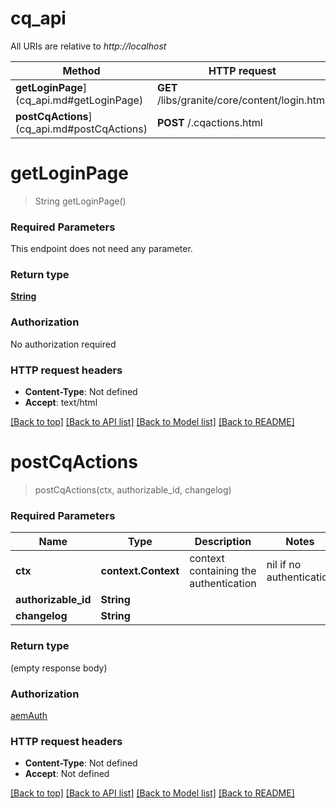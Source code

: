 # cq_api

All URIs are relative to *http://localhost*

Method | HTTP request | Description
------------- | ------------- | -------------
**getLoginPage**](cq_api.md#getLoginPage) | **GET** /libs/granite/core/content/login.html | 
**postCqActions**](cq_api.md#postCqActions) | **POST** /.cqactions.html | 


# **getLoginPage**
> String getLoginPage()


### Required Parameters
This endpoint does not need any parameter.

### Return type

[**String**](string.md)

### Authorization

No authorization required

### HTTP request headers

 - **Content-Type**: Not defined
 - **Accept**: text/html

[[Back to top]](#) [[Back to API list]](../README.md#documentation-for-api-endpoints) [[Back to Model list]](../README.md#documentation-for-models) [[Back to README]](../README.md)

# **postCqActions**
> postCqActions(ctx, authorizable_id, changelog)


### Required Parameters

Name | Type | Description  | Notes
------------- | ------------- | ------------- | -------------
 **ctx** | **context.Context** | context containing the authentication | nil if no authentication
  **authorizable_id** | **String**|  | 
  **changelog** | **String**|  | 

### Return type

 (empty response body)

### Authorization

[aemAuth](../README.md#aemAuth)

### HTTP request headers

 - **Content-Type**: Not defined
 - **Accept**: Not defined

[[Back to top]](#) [[Back to API list]](../README.md#documentation-for-api-endpoints) [[Back to Model list]](../README.md#documentation-for-models) [[Back to README]](../README.md)

